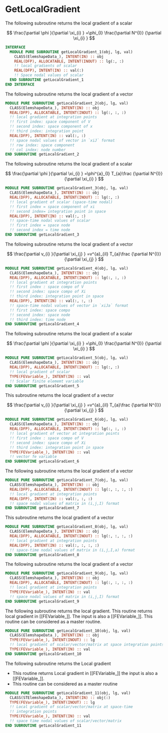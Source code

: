 # GetLocalGradient

The following subroutine returns the local gradient of a scalar

$$
\frac{\partial \phi }{\partial \xi_{i} } =\phi_{I} \frac{\partial N^{I}}
{\partial \xi_{i} }
$$

```fortran
INTERFACE
  MODULE PURE SUBROUTINE getLocalGradient_1(obj, lg, val)
    CLASS(ElemshapeData_), INTENT(IN) :: obj
    REAL(DFP), ALLOCATABLE, INTENT(INOUT) :: lg(:, :)
    !! local gradients of scalar
    REAL(DFP), INTENT(IN) :: val(:)
    !! Space nodal values of scalar
  END SUBROUTINE getLocalGradient_1
END INTERFACE
```

The following subroutine returns the local gradient of a vector

```fortran
MODULE PURE SUBROUTINE getLocalGradient_2(obj, lg, val)
  CLASS(ElemshapeData_), INTENT(IN) :: obj
  REAL(DFP), ALLOCATABLE, INTENT(INOUT) :: lg(:, :, :)
  !! local gradient at integration points
  !! first index: space component of V
  !! second index: space component of x
  !! third index: integration point
  REAL(DFP), INTENT(IN) :: val(:, :)
  !! space nodal values of vector in `xiJ` format
  !! row index: space component
  !! col index: node number
END SUBROUTINE getLocalGradient_2
```

The following subroutine returns the local gradient of a scalar

$$
\frac{\partial \phi }{\partial \xi_{i} } =\phi^{a}_{I} T_{a}\frac
{\partial N^{I}}{\partial \xi_{i} }
$$

```fortran
MODULE PURE SUBROUTINE getLocalGradient_3(obj, lg, val)
  CLASS(ElemshapeData_), INTENT(IN) :: obj
  REAL(DFP), ALLOCATABLE, INTENT(INOUT) :: lg(:, :)
  !! local gradient of scalar (space-time nodal)
  !! first index = space component of xi
  !! second index= integration point in space
  REAL(DFP), INTENT(IN) :: val(:, :)
  !! space-time nodal values of scalar
  !! first index = space node
  !! second index = time node
END SUBROUTINE getLocalGradient_3
```

The following subroutine returns the local gradient of a vector

$$
\frac{\partial v_{i} }{\partial \xi_{j} } =v^{a}_{iI} T_{a}\frac
{\partial N^{I}}{\partial \xi_{j} }
$$

```fortran
MODULE PURE SUBROUTINE getLocalGradient_4(obj, lg, val)
  CLASS(ElemshapeData_), INTENT(IN) :: obj
  REAL(DFP), ALLOCATABLE, INTENT(INOUT) :: lg(:, :, :)
  !! local gradient at integration points
  !! first index : space compo of V
  !! second index: space compo of Xi
  !! third index: integration point in space
  REAL(DFP), INTENT(IN) :: val(:, :, :)
  !! space-time nodal values of vector in `xiJa` format
  !! first index: space compo
  !! second index: space node
  !! third index: time node
END SUBROUTINE getLocalGradient_4
```

The following subroutine returns the local gradient of a scalar

$$
\frac{\partial \phi }{\partial \xi_{i} } =\phi_{I} \frac{\partial N^{I}}
{\partial \xi_{i} }
$$

```fortran
MODULE PURE SUBROUTINE getLocalGradient_5(obj, lg, val)
  CLASS(ElemshapeData_), INTENT(IN) :: obj
  REAL(DFP), ALLOCATABLE, INTENT(INOUT) :: lg(:, :)
  !! local gradient of scalar
  TYPE(FEVariable_), INTENT(IN) :: val
  !! Scalar finite elememt variable
END SUBROUTINE getLocalGradient_5
```

This subroutine returns the local gradient of a vector

$$
\frac{\partial v_{i} }{\partial \xi_{j} } =v^{a}_{iI} T_{a}\frac
{\partial N^{I}}{\partial \xi_{j} }
$$

```fortran
MODULE PURE SUBROUTINE getLocalGradient_6(obj, lg, val)
  CLASS(ElemshapeData_), INTENT(IN) :: obj
  REAL(DFP), ALLOCATABLE, INTENT(INOUT) :: lg(:, :, :)
  !! local gradient of vector at integration points
  !! first index : space compo of V
  !! second index: space compo of Xi
  !! third index: integration point in space
  TYPE(FEVariable_), INTENT(IN) :: val
  !! vector fe variable
END SUBROUTINE getLocalGradient_6
```

The following subroutine returns the local gradient of a vector

```fortran
MODULE PURE SUBROUTINE getLocalGradient_7(obj, lg, val)
  CLASS(ElemshapeData_), INTENT(IN) :: obj
  REAL(DFP), ALLOCATABLE, INTENT(INOUT) :: lg(:, :, :, :)
  !! local gradient at integration points
  REAL(DFP), INTENT(IN) :: val(:, :, :)
  !! space nodal values of matrix in (i,j,I) format
END SUBROUTINE getLocalGradient_7
```

This subroutine returns the local gradient of a vector

```fortran
MODULE PURE SUBROUTINE getLocalGradient_8(obj, lg, val)
  CLASS(ElemshapeData_), INTENT(IN) :: obj
  REAL(DFP), ALLOCATABLE, INTENT(INOUT) :: lg(:, :, :, :)
  !! local gradient at integration points
  REAL(DFP), INTENT(IN) :: val(:, :, :, :)
  !! space-time nodal values of matrix in (i,j,I,a) format
END SUBROUTINE getLocalGradient_8
```

The following subroutine returns the local gradient of a vector

```fortran
MODULE PURE SUBROUTINE getLocalGradient_9(obj, lg, val)
  CLASS(ElemshapeData_), INTENT(IN) :: obj
  REAL(DFP), ALLOCATABLE, INTENT(INOUT) :: lg(:, :, :, :)
  !! local gradient at integration points
  TYPE(FEVariable_), INTENT(IN) :: val
  !! space nodal values of matrix in (i,j,I) format
END SUBROUTINE getLocalGradient_9
```

The following subroutine returns the local gradient. This routine returns local gradient in [[FEVariable_]]. The input is also a [[FEVariable_]]. This routine can be considered as a master routine.

```fortran
MODULE PURE SUBROUTINE getLocalGradient_10(obj, lg, val)
  CLASS(ElemshapeData_), INTENT(IN) :: obj
  TYPE(FEVariable_), INTENT(INOUT) :: lg
  !! local gradient of scalar/vector/matrix at space integration points
  TYPE(FEVariable_), INTENT(IN) :: val
END SUBROUTINE getLocalGradient_10
```

The following subroutine returns the Local gradient

- This routine returns Local gradient in [[FEVariable_]] the input is also a [[FEVariable_]].
- This routine can be considered as a master routine

```fortran
MODULE PURE SUBROUTINE getLocalGradient_11(obj, lg, val)
  CLASS(STElemshapeData_), INTENT(IN) :: obj(:)
  TYPE(FEVariable_), INTENT(INOUT) :: lg
  !! Local gradient of scalar/vector/matrix at space-time
  !! integration points
  TYPE(FEVariable_), INTENT(IN) :: val
  !! space time nodal values of scalar/vector/matrix
END SUBROUTINE getLocalGradient_11
```
